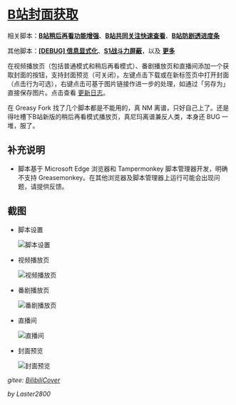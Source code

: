# [B站封面获取](https://greasyfork.org/zh-CN/scripts/395575)

相关脚本：**[B站稍后再看功能增强](https://greasyfork.org/zh-CN/scripts/395456)**、**[B站共同关注快速查看](https://greasyfork.org/zh-CN/scripts/428453)**、**[B站防剧透进度条](https://greasyfork.org/zh-CN/scripts/411092)**

其他脚本：**[[DEBUG] 信息显式化](https://greasyfork.org/zh-CN/scripts/429521)**、**[S1战斗力屏蔽](https://greasyfork.org/zh-CN/scripts/394407)**，以及 **[更多](https://greasyfork.org/zh-CN/scripts?set=470686)**

在视频播放页（包括普通模式和稍后再看模式）、番剧播放页和直播间添加一个获取封面的按钮，支持封面预览（可关闭）。左键点击下载或在新标签页中打开封面（点击行为可选），右键点击可基于图片链接作进一步的处理，如通过「另存为」直接保存图片。点击查看 [更新日志](https://gitee.com/liangjiancang/userscript/blob/master/script/BilibiliCover/changelog.md)。

在 Greasy Fork 找了几个脚本都是不能用的，真 NM 离谱，只好自己上了。还是得吐槽下B站新版的稍后再看模式播放页，真尼玛离谱兼反人类，本身还 BUG 一堆，服了。

## 补充说明

* 脚本基于 Microsoft Edge 浏览器和 Tampermonkey 脚本管理器开发，明确不支持 Greasemonkey。在其他浏览器及脚本管理器上运行可能会出现问题，请提供反馈。

## 截图

* 脚本设置

    ![脚本设置](https://gitee.com/liangjiancang/userscript/raw/master/script/BilibiliCover/screenshot/脚本设置.png)

* 视频播放页

    ![视频播放页](https://gitee.com/liangjiancang/userscript/raw/master/script/BilibiliCover/screenshot/视频播放页.png)

* 番剧播放页

    ![番剧播放页](https://gitee.com/liangjiancang/userscript/raw/master/script/BilibiliCover/screenshot/番剧播放页.png)

* 直播间

    ![直播间](https://gitee.com/liangjiancang/userscript/raw/master/script/BilibiliCover/screenshot/直播间.png)

* 封面预览

    ![封面预览](https://gitee.com/liangjiancang/userscript/raw/master/script/BilibiliCover/screenshot/封面预览.jpg)

*gitee: [BilibiliCover](https://gitee.com/liangjiancang/userscript/tree/master/script/BilibiliCover)*

*by Laster2800*
